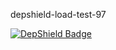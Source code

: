 depshield-load-test-97

[![DepShield Badge](https://cpeters2.dev.depshield.sonatype.org/badges/depshield-load-cpeters2d/depshield-load-test-97/depshield.svg)](https://sonatype.github.io/depshield-github-pages)
